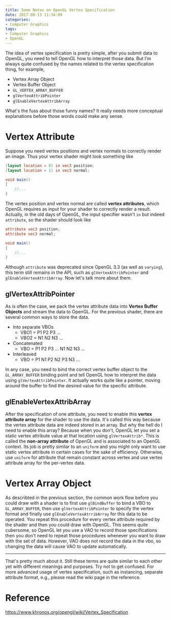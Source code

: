 ```yaml
---
title: Some Notes on OpenGL Vertex Specification
date: 2017-08-13 11:34:09
categories:
- Computer Graphics
tags:
- Computer Graphics
- OpenGL
---
```


The idea of vertex specification is pretty simple, after you submit data to OpenGL, you need to tell OpenGL how to interpret those data. But I'm always quite confused by the names related to the vertex specification thing, for example,

- Vertex Array Object
- Vertex Buffer Object
- `GL_VERTEX_ARRAY_BUFFER`
- `glVertexAttribPointer`
- `glEnableVertexAttribArray`

What's the fuss about those funny names? It really needs more conceptual explanations before those words could make any sense.

<!-- more -->

# Vertex Attribute

Suppose you need vertex positions and vertex normals to correctly render an image. Thus your vertex shader might look something like

```glsl
(layout location = 0) in vec3 position;
(layout location = 1) in vec3 normal;

void main()
{
    //...
}
```

The vertex position and vertex normal are called **vertex attributes**, which OpenGL requires as input for your shader to correctly render a result. Actually, in the old days of OpenGL, the input specifier wasn't `in` but indeed `attribute`, so the shader should look like

```glsl
attribute vec3 position;
attribute vec3 normal;

void main()
{
    //...
}
```

Although `attribute` was deprecated since OpenGL 3.3 (as well as `varying`), this term still remains in the API, such as `glVertexAttribPointer` and `glEnableVertexAttribArray`. Now let's talk more about them.

## glVertexAttribPointer

As is often the case, we pack the vertex attribute data into **Vertex Buffer Objects** and stream the data to OpenGL. For the previous shader, there are several common ways to store the data.

- Into separate VBOs
    - VBO1 = P1 P2 P3 ...
    - VBO2 = N1 N2 N3 ...
- Concatenated
    - VBO = P1 P2 P3 ... N1 N2 N3 ...
- Interleaved
    - VBO = P1 N1 P2 N2 P3 N3 ...

In any case, you need to bind the correct vertex buffer object to the `GL_ARRAY_BUFFER` binding point and tell OpenGL how to interpret the data using `glVertexAttribPointer`. It actually works quite like a pointer, moving around the buffer to find the desired value for the specific attribute.

## glEnableVertexAttribArray

After the specification of one attribute, you need to enable this **vertex attribute array** for the shader to use the data. It's called this way because the vertex attribute data are indeed stored in an array. But why the hell do I need to enable this array? Because when you don't, OpenGL let you set a static vertex attribute value at that location using `glVertexAttrib*`. This is called the **non-array attribute** of OpenGL and is associated to an OpenGL context. Its job is pretty similar to an `uniform` and you might only want to use static vertex attribute in certain cases for the sake of efficiency. Otherwise, use `uniform` for attribute that remain constant across vertex and use vertex attribute array for the per-vertex data.

# Vertex Array Object

As describted in the previous section, the common work flow before you could draw with a shader is to first use `glBindBuffer` to bind a VBO to `GL_ARRAY_BUFFER`, then use `glVertexAttribPointer` to specify the vertex format and finally use `glEnableVertexAtrribArray` for this data to be operated. You repeat this procedure for every vertex attribute required by the shader and then you could draw with OpenGL. This seems quite cubersome, so OpenGL let you use a VAO to record those specifications then you don't need to repeat those procedures whenever you want to draw with the set of data. However, VAO does not record the data in the vbo, so changing the data will cause VAO to update automatically.

---
That's pretty much about it. Still these terms are quite similar to each other yet with different meanings and purposes. Try not to get confused. For more advanced usage of vertex specification, such as instancing, separate attribute format, e.g., please read the wiki page in the reference.

# Reference

<https://www.khronos.org/opengl/wiki/Vertex_Specification>
